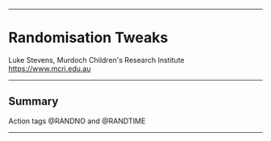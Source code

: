 ********************************************************************************
# Randomisation Tweaks

Luke Stevens, Murdoch Children's Research Institute https://www.mcri.edu.au

********************************************************************************
## Summary

Action tags @RANDNO and @RANDTIME

********************************************************************************